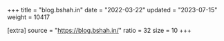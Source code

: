 +++
title = "blog.bshah.in"
date = "2022-03-22"
updated = "2023-07-15"
weight = 10417

[extra]
source = "https://blog.bshah.in/"
ratio = 32
size = 10
+++
